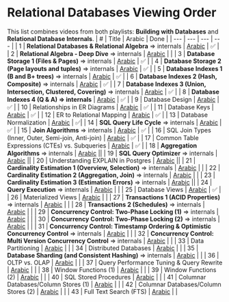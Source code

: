 # Relational Databases Viewing Order

This list combines videos from both playlists: **Building with Databases** and **Relational Database Internals**.
| # | Title | Arabic | Done |
| --- | --- | --- | --- |
| 1 | **Relational Databases & Relational Algebra** => internals | [Arabic](https://www.youtube.com/watch?v=UuCDByipiCo) | ✅ |
| 2 | **Relational Algebra - Deep Dive** => internals | [Arabic](https://www.youtube.com/watch?v=OuFS0tcQXh8) |  |
| 3 | **Database Storage 1 (Files & Pages)** => internals | [Arabic](https://youtu.be/-HtHhBQbMB4) | ✅ |
| 4 | **Database Storage 2 (Page layouts and tuples)** => internals | [Arabic](https://youtu.be/8-LJyyAjOhE) | ✅ |
| 5 | **Database Indexes 1 (B and B+ trees)** => internals | [Arabic](https://youtu.be/1ZhBULsbZGw) | ✅ |
| 6 | **Database Indexes 2 (Hash, Composite)** => internals | [Arabic](https://youtu.be/ddWoqXw6Qic) | ✅ |
| 7 | **Database Indexes 3 (Union, Intersection, Clustered, Covering)** => internals | [Arabic](https://youtu.be/KTEViriyc-Q) | ✅ |
| 8 | **Database Indexes 4 (Q & A) => internals** | [Arabic](https://youtu.be/wY_SxRMLTvA) | ✅ |
| 9 | Database Design | [Arabic](https://youtu.be/gZ5iYMkrcfQ) | ✅ |
| 10 | Relationships in ER Diagrams | [Arabic](https://youtu.be/hp1gX4kh3lw) | ✅ |
| 11 | Database Keys | [Arabic](https://youtu.be/kgpiD3Z_swg) | ✅ |
| 12 | ER to Relational Mapping | [Arabic](https://youtu.be/3E_FTJ1KFyg) | ✅ |
| 13 | Database Normalization | [Arabic](https://youtu.be/1HEHa_EJa0k) | ✅|
| 14 | **SQL Query Life Cycle** => internals | [Arabic](https://youtu.be/SEKF4u6Ovyw) | ✅ |
| 15 | **Join Algorithms** => internals | [Arabic](https://youtu.be/oVeo3i5ExaA) | ✅ |
| 16 | SQL Join Types (Inner, Outer, Semi-join, Anti-join) | [Arabic](https://youtu.be/4RmzfVUVxYI) | ✅ |
| 17 | Common Table Expressions (CTEs) vs. Subqueries | [Arabic](https://youtu.be/bdKIwDv9Owc) | ✅ |
| 18 | **Aggregation Algorithms** => internals | [Arabic](https://youtu.be/dHOYDnqJ9HY) ||
| 19 | **SQL Query Optimizer** => internals | [Arabic](https://youtu.be/iAxFGRbAh8s) ||
| 20 | Understanding EXPLAIN in Postgres | [Arabic](https://youtu.be/12puiczFlz8) ||
| 21 | **Cardinality Estimation 1 (Overview, Selection)** => internals | [Arabic](https://youtu.be/PPDDLS5NSyM) | |
| 22 | **Cardinality Estimation 2 (Aggregation, Join)** => internals | [Arabic](https://youtu.be/QwqNuRSLE3M) |  |
| 23 | **Cardinality Estimation 3 (Estimation Errors)** => internals | [Arabic](https://youtu.be/ZD0ZarOR438) ||
| 24 | **Query Execution** => internals | [Arabic](https://youtu.be/Hl0SwV1RFFs) | |
| 25 | Database Views | [Arabic](https://youtu.be/tBqbzeV_EkI) | ✅ |
| 26 | Materialized Views | [Arabic](https://youtu.be/qcJiNoQxHQg) |  |
| 27 | **Transactions 1 (ACID Properties)** => internals | [Arabic](https://www.youtube.com/watch?v=ziH5Y4tvQJE) |  |
| 28 | **Transactions 2 (Schedules)** => internals | [Arabic](https://youtu.be/KRZTwTWiUek) |  |
| 29 | **Concurrency Control: Two-Phase Locking (1)** => internals | [Arabic](https://youtu.be/s8w-GplT6K4) | |
| 30 | **Concurrency Control: Two-Phase Locking (2)** => internals | [Arabic](https://youtu.be/4Ll7zlC9f4w) |  |
| 31 | **Concurrency Control: Timestamp Ordering & Optimistic Concurrency Control** => internals | [Arabic](https://youtu.be/f6sl5XFnAr4) | |
| 32 | **Concurrency Control: Multi Version Concurrency Control** => internals | [Arabic](https://youtu.be/RDry1RyIw1s) |  |
| 33 | Data Partitioning | [Arabic](https://youtu.be/XnCnIWMxEhA) | |
| 34 | Distributed Databases | [Arabic](https://youtu.be/LujY8mdibGk) | |
| 35 | **Database Sharding (and Consistent Hashing)** => internals | [Arabic](https://youtu.be/-GXQwCIRANA) |  |
| 36 | OLTP vs. OLAP | [Arabic](https://youtu.be/MMrx03rQbGg) |  |
| 37 | Query Performance Tuning & Query Rewrite | [Arabic](https://youtu.be/RtXQug0DuVo) |  |
| 38 | Window Functions (1) | [Arabic](https://youtu.be/eOVmvztKP4o) |  |
| 39 | Window Functions (2) | [Arabic](https://youtu.be/Y-nYllYu83Q) |  |
| 40 | SQL Stored Procedures | [Arabic](https://youtu.be/4nBPnPg-als) |  |
| 41 | Columnar Databases/Column Stores (1) | [Arabic](https://youtu.be/8bDJPLhleeo) |  |
| 42 | Columnar Databases/Column Stores (2) | [Arabic](https://youtu.be/4IJ9hK4BuiI) |  |
| 43 | Full Text Search (FTS) | [Arabic](https://youtu.be/UfWDzLus1yY) |  |
